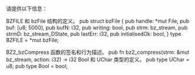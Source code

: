 请提供以下信息：

BZFILE 和 bzFile 结构的定义。
pub struct bzFile {
 pub   handle: *mut File,
  pub  buf: [u8; 5000],
  pub  bufN: i32,
 pub   writing: bool,
  pub  strm: bz_stream,
  pub  strmD: bz_stream_DState,
 pub   lastErr: i32,
 pub   initialisedOk: bool,
}
type BZFILE = *mut bzFile; 

BZ2_bzCompress 函数的签名和行为描述。
pub fn bz2_compress(strm: &mut bz_stream, action: i32) -> i32
Bool 和 UChar 类型的定义。
pub type UChar = u8;
pub type Bool = bool;
